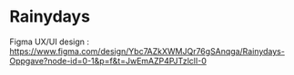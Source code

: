 # Rainydays

Figma UX/UI design : https://www.figma.com/design/Ybc7AZkXWMJQr76gSAnqga/Rainydays-Oppgave?node-id=0-1&p=f&t=JwEmAZP4PJTzlclI-0
